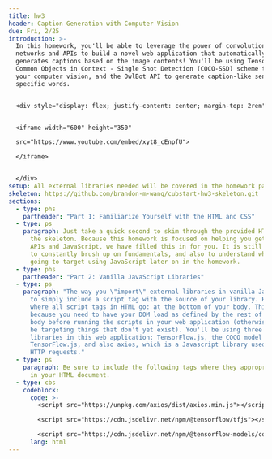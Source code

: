 ```yaml
---
title: hw3
header: Caption Generation with Computer Vision
due: Fri, 2/25
introduction: >-
  In this homework, you'll be able to leverage the power of convolutional neural
  networks and APIs to build a novel web application that automatically
  generates captions based on the image contents! You'll be using TensorFlow's
  Common Objects in Context - Single Shot Detection (COCO-SSD) scheme to power
  your computer vision, and the OwlBot API to generate caption-like sentences of
  specific words.


  <div style="display: flex; justify-content: center; margin-top: 2rem">


  <iframe width="600" height="350"

  src="https://www.youtube.com/embed/xyt8_cEnpfU">

  </iframe>


  </div>
setup: All external libraries needed will be covered in the homework parts.
skeleton: https://github.com/brandon-m-wang/cubstart-hw3-skeleton.git
sections:
  - type: phs
    partheader: "Part 1: Familiarize Yourself with the HTML and CSS"
  - type: ps
    paragraph: Just take a quick second to skim through the provided HTML and CSS in
      the skeleton. Because this homework is focused on helping you get used to
      APIs and JavaScript, we have filled this in for you. It is still important
      to constantly brush up on fundamentals, and also to understand what you're
      going to target using JavaScript later on in the homework.
  - type: phs
    partheader: "Part 2: Vanilla JavaScript Libraries"
  - type: ps
    paragraph: "The way you \"import\" external libraries in vanilla JavaScript is
      to simply include a script tag with the source of your library. Recall
      where all script tags in HTML go: at the bottom of your body. This is
      because you need to have your DOM load as defined by the rest of your HTML
      body before running the scripts in your web application (otherwise you may
      be targeting things that don't yet exist). You'll be using three external
      libraries in this web application: TensorFlow.js, the COCO model for
      TensorFlow.js, and also axios, which is a Javascript library used to make
      HTTP requests."
  - type: ps
    paragraph: Be sure to include the following tags where they appropriately belong
      in your HTML document.
  - type: cbs
    codeblock:
      code: >-
        <script src="https://unpkg.com/axios/dist/axios.min.js"></script>

        <script src="https://cdn.jsdelivr.net/npm/@tensorflow/tfjs"></script>

        <script src="https://cdn.jsdelivr.net/npm/@tensorflow-models/coco-ssd"></script>
      lang: html
---
```

